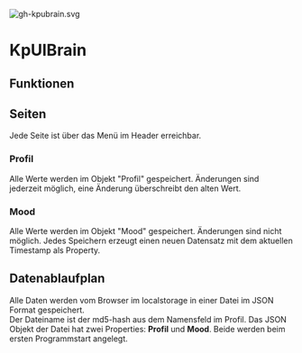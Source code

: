 
![gh-kpubrain.svg](https://rasal.de/img/gh-kpubrain70.svg) 

# KpUlBrain

## Funktionen


## Seiten
Jede Seite ist über das Menü im Header erreichbar.

### Profil
Alle Werte werden im Objekt "Profil" gespeichert. Änderungen sind jederzeit möglich, eine Änderung überschreibt den alten Wert.  



### Mood
Alle Werte werden im Objekt "Mood" gespeichert. Änderungen sind nicht möglich. Jedes Speichern erzeugt einen neuen Datensatz mit dem aktuellen Timestamp als Property.  


## Datenablaufplan

Alle Daten werden vom Browser im localstorage in einer Datei im JSON Format gespeichert.   
Der Dateiname ist der md5-hash aus dem Namensfeld im Profil.
Das JSON Objekt der Datei hat zwei Properties: **Profil** und **Mood**. Beide werden beim ersten Programmstart angelegt.   

